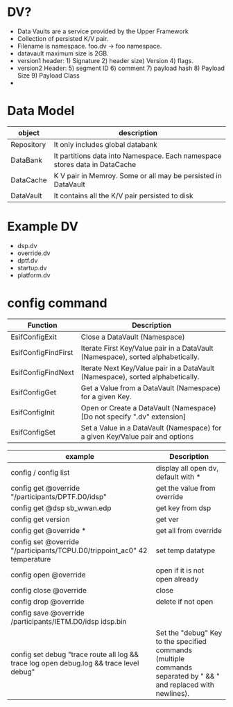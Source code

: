 # DV?

- Data Vaults are a service provided by the Upper Framework
- Collection of persisted K/V pair. 
- Filename is namespace. foo.dv -> foo namespace.  
- datavault maximum size is 2GB. 
- version1 header: 1) Signature 2) header size) Version 4) flags. 
- version2 Header:  5) segment ID 6) comment 7) payload hash 8) Payload Size 9) Payload Class
- 


# Data Model

|object|description|
|---|---|
|Repository|It only includes global databank|
|DataBank|It partitions data into Namespace. Each namespace stores data in DataCache|
|DataCache|K V pair in Memroy. Some or all may be persisted in DataVault|
|DataVault|It contains all the K/V pair persisted to disk|

# Example DV
- dsp.dv
- override.dv
- dptf.dv
- startup.dv
- platform.dv


# config command



|Function|Description |
|---|---|
|EsifConfigExit|Close a DataVault (Namespace) |
|EsifConfigFindFirst|Iterate First Key/Value pair in a DataVault (Namespace), sorted alphabetically. |
|EsifConfigFindNext|Iterate Next Key/Value pair in a DataVault (Namespace), sorted alphabetically. |
|EsifConfigGet|Get a Value from a DataVault (Namespace) for a given Key. |
|EsifConfigInit|Open or Create a DataVault (Namespace) [Do not specify ".dv" extension] |
|EsifConfigSet|Set a Value in a DataVault (Namespace) for a given Key/Value pair and options |


|example|Description |
|---|---|
|config / config list|display all open dv, default with *|
|config get @override "/participants/DPTF.D0/idsp"|get the value from override|
|config get @dsp sb_wwan.edp|get key from dsp|
|config get version|get ver|
|config get @override *|get all from override|
|config set @override "/participants/TCPU.D0/trippoint_ac0" 42 temperature| set temp datatype|
|config open @override|open if it is not open already|
|config close @override|close|
|config drop @override |delete if not open|
|config save @override /participants/IETM.D0/idsp idsp.bin||
|config set debug "trace route all log && trace log open debug.log && trace level debug"| Set the "debug" Key to the specified commands (multiple commands separated by " && " and replaced with newlines).|